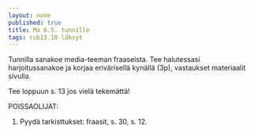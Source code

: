 ```yaml
---
layout: none
published: true
title: Ma 6.5. tunnille
tags: rub13.10 läksyt
---
```

Tunnilla sanakoe media-teeman fraaseista. Tee halutessasi harjoitussanakoe ja korjaa erivärisellä kynällä (3p), vastaukset materiaalit sivulla.

Tee loppuun s. 13 jos vielä tekemättä!

POISSAOLIJAT:

1. Pyydä tarkisttukset: fraasit, s. 30, s. 12.


